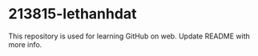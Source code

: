 # 213815-lethanhdat
This repository is used for learning GitHub on web.
Update README with more info.
